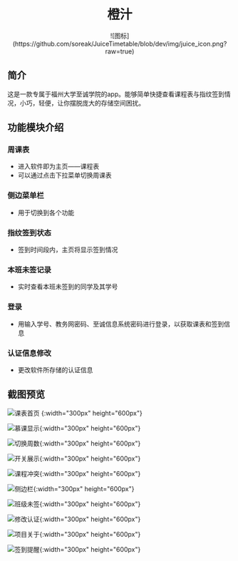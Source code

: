 # <center>橙汁</center>

<center>![图标](https://github.com/soreak/JuiceTimetable/blob/dev/img/juice_icon.png?raw=true)</center>

## 简介

这是一款专属于福州大学至诚学院的app。能够简单快捷查看课程表与指纹签到情况，小巧，轻便，让你摆脱庞大的存储空间困扰。



## 功能模块介绍

### 周课表 

- 进入软件即为主页——课程表
- 可以通过点击下拉菜单切换周课表

### 侧边菜单栏 

- 用于切换到各个功能

### 指纹签到状态

- 签到时间段内，主页将显示签到情况

### 本班未签记录

- 实时查看本班未签到的同学及其学号

### 登录

- 用输入学号、教务网密码、至诚信息系统密码进行登录，以获取课表和签到信息

### 认证信息修改 

- 更改软件所存储的认证信息



## 截图预览

![课表首页](https://github.com/soreak/JuiceTimetable/blob/dev/img/01.jpg?raw=true) {:width="300px" height="600px"}

![慕课显示](https://github.com/soreak/JuiceTimetable/blob/dev/img/02.jpg?raw=true){:width="300px" height="600px"}

![切换周数](https://github.com/soreak/JuiceTimetable/blob/dev/img/03.jpg?raw=true){:width="300px" height="600px"}

![开关展示](https://github.com/soreak/JuiceTimetable/blob/dev/img/04.jpg?raw=true){:width="300px" height="600px"}

![课程冲突](https://github.com/soreak/JuiceTimetable/blob/dev/img/05.jpg?raw=true){:width="300px" height="600px"}

![侧边栏](https://github.com/soreak/JuiceTimetable/blob/dev/img/06.jpg?raw=true){:width="300px" height="600px"}

![班级未签](https://github.com/soreak/JuiceTimetable/blob/dev/img/07.jpg?raw=true){:width="300px" height="600px"}

![修改认证](https://github.com/soreak/JuiceTimetable/blob/dev/img/08.jpg?raw=true){:width="300px" height="600px"}

![项目关于](https://github.com/soreak/JuiceTimetable/blob/dev/img/09.jpg?raw=true){:width="300px" height="600px"}

![签到提醒](https://github.com/soreak/JuiceTimetable/blob/dev/img/10.jpg?raw=true){:width="300px" height="600px"}